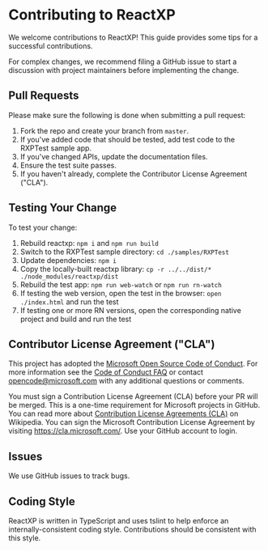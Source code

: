 # Contributing to ReactXP

We welcome contributions to ReactXP! This guide provides some tips for a successful contributions.

For complex changes, we recommend filing a GitHub issue to start a discussion with project maintainers before implementing the change.

## Pull Requests

Please make sure the following is done when submitting a pull request:

1. Fork the repo and create your branch from `master`.
2. If you've added code that should be tested, add test code to the RXPTest sample app.
3. If you've changed APIs, update the documentation files.
4. Ensure the test suite passes.
5. If you haven't already, complete the Contributor License Agreement ("CLA").

## Testing Your Change

To test your change:
1. Rebuild reactxp: `npm i` and `npm run build`
2. Switch to the RXPTest sample directory: `cd ./samples/RXPTest`
3. Update dependencies: `npm i`
4. Copy the locally-built reactxp library: `cp -r ../../dist/* ./node_modules/reactxp/dist`
5. Rebuild the test app: `npm run web-watch` or `npm run rn-watch`
6. If testing the web version, open the test in the browser: `open ./index.html` and run the test
7. If testing one or more RN versions, open the corresponding native project and build and run the test

## Contributor License Agreement ("CLA")

This project has adopted the [Microsoft Open Source Code of Conduct](https://opensource.microsoft.com/codeofconduct/). For more information see the [Code of Conduct FAQ](https://opensource.microsoft.com/codeofconduct/faq/) or contact [opencode@microsoft.com](mailto:opencode@microsoft.com) with any additional questions or comments.

You must sign a Contribution License Agreement (CLA) before your PR will be merged. This is a one-time requirement for Microsoft projects in GitHub. You can read more about [Contribution License Agreements (CLA)](https://en.wikipedia.org/wiki/Contributor_License_Agreement) on Wikipedia. You can sign the Microsoft Contribution License Agreement by visiting https://cla.microsoft.com/. Use your GitHub account to login.

## Issues

We use GitHub issues to track bugs.

## Coding Style

ReactXP is written in TypeScript and uses tslint to help enforce an internally-consistent coding style. Contributions should be consistent with this style.

